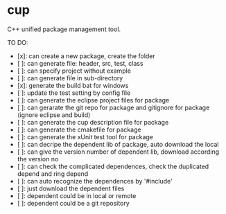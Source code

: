 # cup
C++ unified package management tool.

TO DO:
- [x]: can create a new package, create the folder
- [ ]: can generate file: header, src, test, class
- [ ]: can specify project without example
- [ ]: can generate file in sub-directory
- [x]: generate the build bat for windows
- [ ]: update the test setting by config file
- [ ]: can generate the eclipse project files for package
- [ ]: can gerarate the git repo for package and gitignore for package (ignore eclipse and build)
- [ ]: can generate the cup description file for package
- [ ]: can generate the cmakefile for package
- [ ]: can generate the xUnit test tool for package
- [ ]: can decripe the dependent lib of package, auto download the local
- [ ]: can give the version number of dependent lib, download according the version no
- [ ]: can check the complicated dependences, check the duplicated depend and ring depend
- [ ]: can auto recognize the dependences by '#include'
- [ ]: just download the dependent files
- [ ]: dependent could be in local or remote
- [ ]: dependent could be a git repository  

